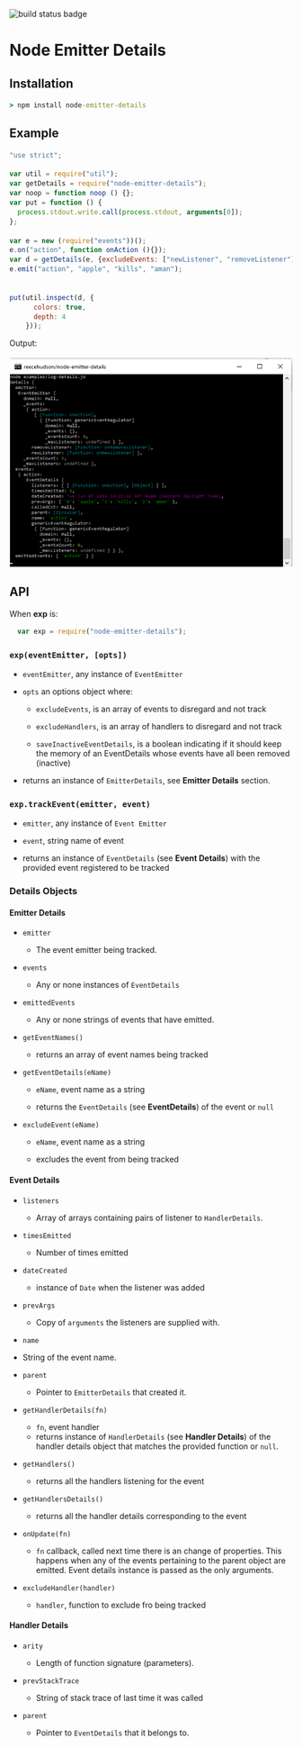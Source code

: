 <!-- Since I cannot figure out how to put anchor links, I have replaced it with
     simply embolding the name of the header.  TODO use anchor links -->

![build status badge](https://travis-ci.org/reecehudson/node-emitter-details.svg)

Node Emitter Details
====================

Installation
------------
```cmd
> npm install node-emitter-details
```

Example
-------
```js
"use strict";

var util = require("util");
var getDetails = require("node-emitter-details");
var noop = function noop () {};
var put = function () {
  process.stdout.write.call(process.stdout, arguments[0]);
};

var e = new (require("events"))();
e.on("action", function onAction (){});
var d = getDetails(e, {excludeEvents: ["newListener", "removeListener"]});
e.emit("action", "apple", "kills", "aman");


put(util.inspect(d, {
      colors: true,
      depth: 4
    }));

```
Output:
<br/>
<br/>
![Output of Script](./log-details-output.png)

API
---
When **exp** is:
```js
  var exp = require("node-emitter-details");
```
### `exp(eventEmitter, [opts])` ###
  * `eventEmitter`, any instance of `EventEmitter`

  * `opts` an options object where:

    * `excludeEvents`, is an array of events to disregard and not track

    * `excludeHandlers`, is an array of handlers to disregard and not track

    * `saveInactiveEventDetails`, is a boolean indicating if it should keep
      the memory of an EventDetails whose events have all been removed
      (inactive)

  * returns an instance of `EmitterDetails`, see **Emitter Details** section.

### `exp.trackEvent(emitter, event)` ###

  * `emitter`, any instance of `Event Emitter`

  * `event`, string name of event

  * returns an instance of `EventDetails` (see **Event Details**) with the
    provided event registered to be tracked

### Details Objects ###

#### Emitter Details ####
* `emitter`
  * The event emitter being tracked.

* `events`
  * Any or none instances of `EventDetails`

* `emittedEvents`
  * Any or none strings of events that have emitted.

* `getEventNames()`
  * returns an array of event names being tracked

* `getEventDetails(eName)`
  * `eName`, event name as a string

  * returns the `EventDetails` (see **EventDetails**) of the event or `null`

* `excludeEvent(eName)`
  * `eName`, event name as a string

  * excludes the event from being tracked

#### Event Details ####
* `listeners`

  * Array of arrays containing pairs of listener to `HandlerDetails`.

* `timesEmitted`
  * Number of times emitted

* `dateCreated`
  * instance of `Date` when the listener was added

* `prevArgs`
  * Copy of `arguments` the listeners are supplied with.

*  `name`
  * String of the event name.

* `parent`
  * Pointer to `EmitterDetails` that created it.

* `getHandlerDetails(fn)`
  * `fn`, event handler
  * returns instance of `HandlerDetails` (see **Handler Details**) of the
    handler details object that matches the provided function or `null`.

* `getHandlers()`
  * returns all the handlers listening for the event

* `getHandlersDetails()`
  * returns all the handler details corresponding to the event

* `onUpdate(fn)`
  * `fn` callback, called next time there is an change of properties.  This
    happens when any of the events pertaining to the parent object are emitted.
    Event details instance is passed as the only arguments.

* `excludeHandler(handler)`
  * `handler`, function to exclude fro being tracked

#### Handler Details ####
* `arity`
  * Length of function signature (parameters).

* `prevStackTrace`
  * String of stack trace of last time it was called

* `parent`
  * Pointer to `EventDetails` that it belongs to.
